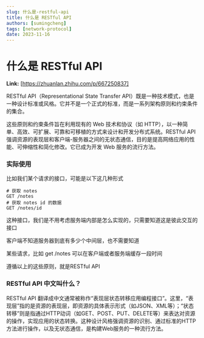 ```yaml
---
slug: 什么是-restful-api
title: 什么是 RESTful API
authors: [sumingcheng]
tags: [network-protocol]
date: 2023-11-16
---
```


# 什么是 RESTful API



 **Link:** [https://zhuanlan.zhihu.com/p/667250837]



RESTful API（Representational State Transfer API）既是一种技术模式，也是一种设计标准或风格。它并不是一个正式的标准，而是一系列架构原则和约束条件的集合。

这些原则和约束条件旨在利用现有的 Web 技术和协议（如 HTTP），以一种简单、高效、可扩展、可靠和可移植的方式来设计和开发分布式系统。RESTful API 强调资源的表现层和客户端-服务器之间的无状态通信，目的是提高网络应用的性能、可伸缩性和简化修改。它已成为开发 Web 服务的流行方法。

### 实际使用  

比如我们某个请求的接口，可能是以下这几种形式

```
# 获取 notes
GET /notes
# 获取 notes id 的数据
GET /notes/id
```

这种接口，我们是不用考虑服务端内部是怎么实现的，只需要知道这是彼此交互的接口

客户端不知道服务器到底有多少个中间层，也不需要知道

某些请求，比如 get /notes 可以在客户端或者服务端缓存一段时间

遵循以上的这些原则，就是RESTful API

### RESTful API 中文叫什么？  

RESTful API 翻译成中文通常被称作“表现层状态转移应用编程接口”。这里，“表现层”指的是资源的表现层，即资源的具体表示形式（如JSON、XML等）；“状态转移”则是指通过HTTP动词（如GET、POST、PUT、DELETE等）来表达对资源的操作，实现应用的状态转换。这种设计风格强调资源的识别、通过标准的HTTP方法进行操作，以及无状态通信，是构建Web服务的一种流行方法。